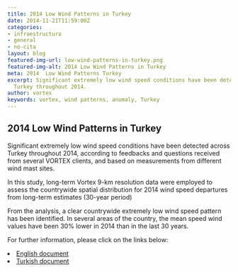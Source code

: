 ```yaml
---
title: 2014 Low Wind Patterns in Turkey
date: 2014-11-21T11:59:00Z
categories:
- infraestructura
- general
- no-cita
layout: blog
featured-img-url: low-wind-patterns-in-turkey.png
featured-img-alt: 2014 Low Wind Patterns in Turkey
meta: 2014  Low Wind Patterns Turkey
excerpt: Significant extremely low wind speed conditions have been detected across
  Turkey throughout 2014.
author: vortex
keywords: vortex, wind patterns, anomaly, Turkey
---
```


##   2014 Low Wind Patterns in Turkey

Significant extremely low wind speed conditions have been detected across Turkey
throughout 2014, according to feedbacks and questions received from several VORTEX clients, and based on measurements from different wind mast sites.

In this study, long-term Vortex 9-km resolution data were employed to assess the countrywide spatial distribution for 2014 wind speed departures from long-term estimates (30-year period)

From the analysis, a clear countrywide extremely low wind speed pattern has been identified. In several areas of the country, the mean speed wind values have been 30% lower in 2014 than in the last 30 years.

For further information, please click on the links below:
<p>
<li><a href=/assets/docs/low_wind_turkey_EN.pdf>English document</a>
<li><a href=/assets/docs/low_wind_turkey_TK.pdf>Turkish document</a>